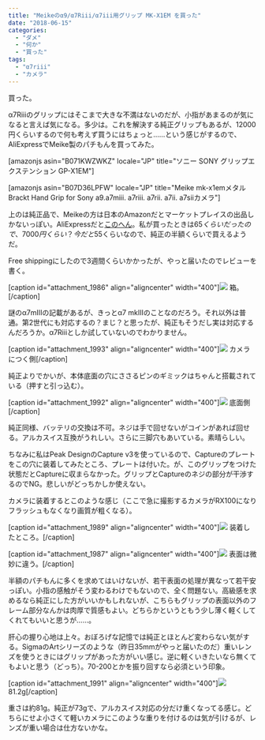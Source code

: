 ```yaml
---
title: "Meikeのα9/α7Riii/α7iii用グリップ MK-X1EM を買った"
date: "2018-06-15"
categories: 
  - "ダメ"
  - "何か"
  - "買った"
tags: 
  - "α7riii"
  - "カメラ"
---
```


買った。

α7Riiiのグリップにはそこまで大きな不満はないのだが、小指があまるのが気になると言えば気になる。多少は。これを解決する純正グリップもあるが、12000円くらいするので何も考えず買うにはちょっと……という感じがするので、AliExpressでMeike製のパチもんを買ってみた。

\[amazonjs asin="B071KWZWKZ" locale="JP" title="ソニー SONY グリップエクステンション GP-X1EM"\]

\[amazonjs asin="B07D36LPFW" locale="JP" title="Meike mk-x1emメタルBrackt Hand Grip for Sony a9.a7miii. a7riii. a7rii. a7ii. a7siiカメラ"\]

上のは純正品で、Meikeの方は日本のAmazonだとマーケットプレイスの出品しかないっぽい。AliExpressだと[このへん](https://www.aliexpress.com/item/Mcoplus-Meike-MK-X1EM-New-Vertical-Shoot-Camera-L-type-metal-Bracket-Hand-Grip-Holder-for/32877205023.html?spm=2114.search0104.3.92.40db56b3upnEk8&ws_ab_test=searchweb0_0,searchweb201602_3_10152_10151_10065_10344_5723115_10068_5722815_10342_10343_10340_5722915_10341_5722615_10696_10084_10083_10618_10307_5722715_10059_100031_10103_10624_10623_10622_5722515_10621_10620,searchweb201603_2,ppcSwitch_4&algo_expid=0e51e2ae-9d58-46ca-b42b-ca7921e2136b-13&algo_pvid=0e51e2ae-9d58-46ca-b42b-ca7921e2136b&priceBeautifyAB=0)。私が買ったときは$65くらいだったので、7000円くらい？今だと$55くらいなので、純正の半額くらいで買えるようだ。

Free shippingにしたので3週間くらいかかったが、やっと届いたのでレビューを書く。

\[caption id="attachment\_1986" align="aligncenter" width="400"\][![](https://blog.naotaco.com/wp-content/uploads/2018/06/DSC03399-400x267.jpg)](https://blog.naotaco.com/wp-content/uploads/2018/06/DSC03399.jpg) 箱。\[/caption\]

謎のα7mIIIの記載があるが、きっとα7 mkIIIのことなのだろう。それ以外は普通。第2世代にも対応するの？まじ？と思ったが、純正もそうだし実は対応するんだろうか。α7Riiiとしか試していないのでわかりません。

\[caption id="attachment\_1993" align="aligncenter" width="400"\][![](https://blog.naotaco.com/wp-content/uploads/2018/06/DSC03404-400x267.jpg)](https://blog.naotaco.com/wp-content/uploads/2018/06/DSC03404.jpg) カメラにつく側\[/caption\]

純正よりでかいが、本体底面の穴にささるピンのギミックはちゃんと搭載されている（押すと引っ込む）。

\[caption id="attachment\_1992" align="aligncenter" width="400"\][![](https://blog.naotaco.com/wp-content/uploads/2018/06/DSC03407-400x267.jpg)](https://blog.naotaco.com/wp-content/uploads/2018/06/DSC03407.jpg) 底面側\[/caption\]

純正同様、バッテリの交換は不可。ネジは手で回せないがコインがあれば回せる。アルカスイス互換がうれしい。さらに三脚穴もあいている。素晴らしい。

ちなみに私はPeak DesignのCapture v3を使っているので、Captureのプレートをこの穴に装着してみたところ、プレートは付いた。が、このグリップをつけた状態だとCaptureに収まらなかった。グリップとCaptureのネジの部分が干渉するのでNG。悲しいがどっちかしか使えない。

カメラに装着するとこのような感じ（ここで急に撮影するカメラがRX100になりフラッシュもなくなり画質が粗くなる）。

\[caption id="attachment\_1989" align="aligncenter" width="400"\][![](https://blog.naotaco.com/wp-content/uploads/2018/06/DSC07774-400x267.jpg)](https://blog.naotaco.com/wp-content/uploads/2018/06/DSC07774.jpg) 装着したところ。\[/caption\]

\[caption id="attachment\_1987" align="aligncenter" width="400"\][![](https://blog.naotaco.com/wp-content/uploads/2018/06/DSC07777-400x267.jpg)](https://blog.naotaco.com/wp-content/uploads/2018/06/DSC07777.jpg) 表面は微妙に違う。\[/caption\]

半額のパチもんに多くを求めてはいけないが、若干表面の処理が異なって若干安っぽい。小指の感触がそう変わるわけでもないので、全く問題ない。高級感を求めるなら純正にした方がいいかもしれないが、こちらもグリップの表面以外のフレーム部分なんかは肉厚で質感もよい。どちらかというともう少し薄く軽くしてくれてもいいと思うが……。

肝心の握り心地は上々。おぼろげな記憶では純正とほとんど変わらない気がする。SigmaのArtシリーズのような（昨日35mmがやっと届いたのだ）重いレンズを使うときにはグリップがあった方がいい感じ。逆に軽くいきたいなら無くてもよいと思う（どっち）。70-200とかを振り回すなら必須という印象。

\[caption id="attachment\_1991" align="aligncenter" width="400"\]![](https://blog.naotaco.com/wp-content/uploads/2018/06/DSC03408-400x267.jpg) 81.2g\[/caption\]

重さは約81g。純正が73gで、アルカスイス対応の分だけ重くなってる感じ。どちらにせよ小さくて軽いカメラにこのような重りを付けるのは気が引けるが、レンズが重い場合は仕方ないかな。
